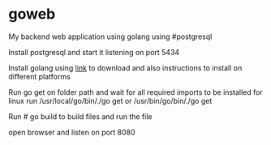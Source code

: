 # goweb

My backend web application using golang using #postgresql

Install postgresql and start it listening on port 5434

Install golang using <a href="https://golang.org/dl/">link</a> to download and also instructions to install on different platforms

Run go get on folder path and wait for all required imports to be installed for linux run /usr/local/go/bin/./go get or /usr/bin/go/bin/./go get

Run # go build to build files and run the file

open browser and listen on port 8080
